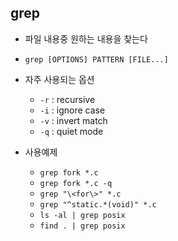 ## grep

- 파일 내용중 원하는 내용을 찾는다
- `grep [OPTIONS] PATTERN [FILE...]`

- 자주 사용되는 옵션
    - `-r` : recursive
    - `-i` : ignore case
    - `-v` : invert match
    - `-q` : quiet mode

- 사용예제
    - `grep fork *.c`
    - `grep fork *.c -q`
    - `grep "\<for\>" *.c`
    - `grep "^static.*(void)" *.c`
    - `ls -al | grep posix`
    - `find . | grep posix`